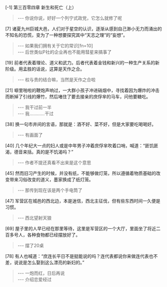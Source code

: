 
[-1] 第三百零四章 新生和死亡（上）
>--- 你说你说，好好一个列宁式政党，它怎么就修了呢<br>

[7] 诸夏九州巨城大邑，人们对于星空的认识，逐渐从感到自己渺小无力而涌出的不知名的恐慌，变为了一种想要探究其中“天志之理”的“妄想”。
>--- 如果我们拥有关于它的常识[fn=10]<br>
>--- 后世类似P社的企业再也不能用彗星来搞事了<br>

[19] 前者代表着理论、道义和武力。后者代表着金钱和新兴的一种生产关系的新阶级。用孟胜的话说，这算是天作之合。
>--- 权与贵的结合嘛，当然是天作之合啦<br>

[21] 噼里啪啦的鞭炮声响过，一大群小孩子冲进硝烟中，寻找着因为爆炸的冲击而断掉了引线的爆竹，然后堵住了要去接亲的庶俘芈的马车，问他要糖吃。
>--- 我干过前一半<br>
>--- 我…………干过<br>

[38] 换一句市井间的言语，那就是：酒不好、菜不好，但是大家要吃喝喝好。
>--- 有画面了<br>

[40] 几个年纪大一点的妇人或是中年男子冲着庶俘芈吹着口哨，喊道：“匪饥匪渴，德音来括。真的是不饥渴吗？”
>--- 作者不提还真看不出来是这个意思<br>

[45] 然而旧习产生的时候，并没有纸，不能够做灯笼，所以遵循着物质基础的改变带来习俗改变的道义，墨家换成了纸灯笼。
>--- 那传到现在该是两个手电筒了<br>

[47] 军营区在城邑的西北边，本是迷信，西北主征伐，但有些东西时间一久便是习惯。
>--- 西北望射天狼<br>

[69] 屋子里的人早已经在那里等待，这里是军营区的一个大厅，里面坐了将近二百多号人，各种食物都已经摆放好了。
>--- 摆了20桌<br>

[78] 有人也喊道：“庶连长平日不是挺能说的吗？连代表都说你来做连代表也不差，说说是怎么娶到这么漂亮的新妇的。”
>--- 一炮而红，日后再说<br>
>--- 介绍恋爱经过<br>
